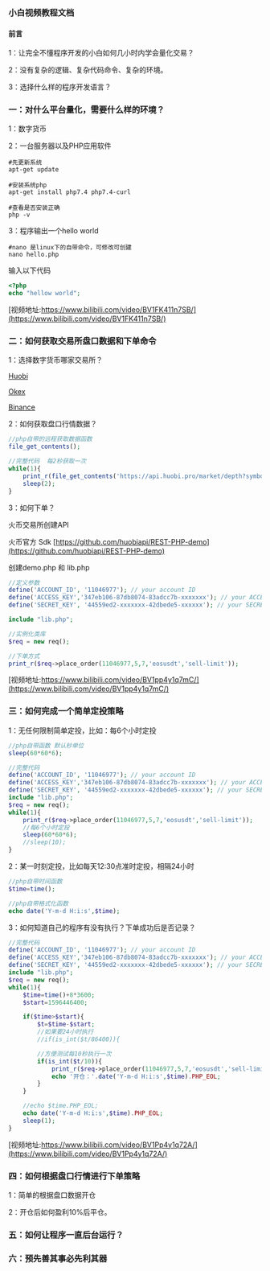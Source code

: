 ### 小白视频教程文档


#### 前言

1：让完全不懂程序开发的小白如何几小时内学会量化交易？

2：没有复杂的逻辑、复杂代码命令、复杂的环境。

3：选择什么样的程序开发语言？



### 一：对什么平台量化，需要什么样的环境？

1：数字货币

2：一台服务器以及PHP应用软件

```shell script
#先更新系统
apt-get update

#安装系统php
apt-get install php7.4 php7.4-curl

#查看是否安装正确
php -v
```

3：程序输出一个hello world

```shell script
#nano 是linux下的自带命令，可修改可创建
nano hello.php
```

输入以下代码
```php script
<?php
echo "hellow world";
```

[视频地址:https://www.bilibili.com/video/BV1FK411n7SB/](https://www.bilibili.com/video/BV1FK411n7SB/)

### 二：如何获取交易所盘口数据和下单命令

1：选择数字货币哪家交易所？

[Huobi](https://github.com/zhouaini528/huobi-php)

[Okex](https://github.com/zhouaini528/okex-php)

[Binance](https://github.com/zhouaini528/binance-php)

2：如何获取盘口行情数据？

```php
//php自带的远程获取数据函数
file_get_contents();

//完整代码  每2秒获取一次
while(1){
    print_r(file_get_contents('https://api.huobi.pro/market/depth?symbol=btcusdt&type=step2&depth=5'));
    sleep(2);
}
```

3：如何下单？

火币交易所创建API

火币官方 Sdk [https://github.com/huobiapi/REST-PHP-demo](https://github.com/huobiapi/REST-PHP-demo)

创建demo.php 和 lib.php

```php
//定义参数
define('ACCOUNT_ID', '11046977'); // your account ID 
define('ACCESS_KEY','347eb106-87db8074-83adcc7b-xxxxxxx'); // your ACCESS_KEY
define('SECRET_KEY', '44559ed2-xxxxxxx-42dbede5-xxxxxx'); // your SECRET_KEY

include "lib.php";

//实例化类库
$req = new req();

//下单方式
print_r($req->place_order(11046977,5,7,'eosusdt','sell-limit'));
```

[视频地址:https://www.bilibili.com/video/BV1pp4y1q7mC/](https://www.bilibili.com/video/BV1pp4y1q7mC/)

### 三：如何完成一个简单定投策略

1：无任何限制简单定投，比如：每6个小时定投

```php
//php自带函数 默认秒单位
sleep(60*60*6);

//完整代码
define('ACCOUNT_ID', '11046977'); // your account ID 
define('ACCESS_KEY','347eb106-87db8074-83adcc7b-xxxxxxx'); // your ACCESS_KEY
define('SECRET_KEY', '44559ed2-xxxxxxx-42dbede5-xxxxxx'); // your SECRET_KEY
include "lib.php";
$req = new req();
while(1){
    print_r($req->place_order(11046977,5,7,'eosusdt','sell-limit'));
    //每6个小时定投
    sleep(60*60*6);
    //sleep(10);
}
```

2：某一时刻定投，比如每天12:30点准时定投，相隔24小时

```php
//php自带时间函数
$time=time();

//php自带格式化函数
echo date('Y-m-d H:i:s',$time);
```

3：如何知道自己的程序有没有执行？下单成功后是否记录？

```php
//完整代码
define('ACCOUNT_ID', '11046977'); // your account ID 
define('ACCESS_KEY','347eb106-87db8074-83adcc7b-xxxxxxx'); // your ACCESS_KEY
define('SECRET_KEY', '44559ed2-xxxxxxx-42dbede5-xxxxxx'); // your SECRET_KEY
include "lib.php";
$req = new req();
while(1){
    $time=time()+8*3600;
    $start=1596446400;

    if($time>$start){
        $t=$time-$start;
        //如果要24小时执行
        //if(is_int($t/86400)){

        //方便测试每10秒执行一次
        if(is_int($t/10)){
            print_r($req->place_order(11046977,5,7,'eosusdt','sell-limit'));
            echo '开仓：'.date('Y-m-d H:i:s',$time).PHP_EOL;
        }
    }

    //echo $time.PHP_EOL;
    echo date('Y-m-d H:i:s',$time).PHP_EOL;
    sleep(1);
}
```

[视频地址:https://www.bilibili.com/video/BV1Pp4y1q72A/](https://www.bilibili.com/video/BV1Pp4y1q72A/)

### 四：如何根据盘口行情进行下单策略

1：简单的根据盘口数据开仓

2：开仓后如何盈利10%后平仓。   


### 五：如何让程序一直后台运行？

### 六：预先善其事必先利其器

